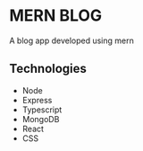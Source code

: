 # MERN BLOG
A blog app developed using mern 
## Technologies
* Node
* Express
* Typescript
* MongoDB
* React
* CSS

